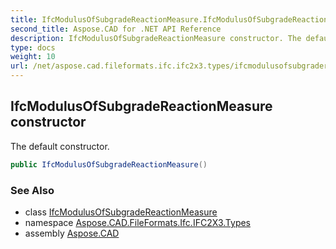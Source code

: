 ```yaml
---
title: IfcModulusOfSubgradeReactionMeasure.IfcModulusOfSubgradeReactionMeasure
second_title: Aspose.CAD for .NET API Reference
description: IfcModulusOfSubgradeReactionMeasure constructor. The default constructor
type: docs
weight: 10
url: /net/aspose.cad.fileformats.ifc.ifc2x3.types/ifcmodulusofsubgradereactionmeasure/ifcmodulusofsubgradereactionmeasure/
---
```

## IfcModulusOfSubgradeReactionMeasure constructor

The default constructor.

```csharp
public IfcModulusOfSubgradeReactionMeasure()
```

### See Also

* class [IfcModulusOfSubgradeReactionMeasure](../)
* namespace [Aspose.CAD.FileFormats.Ifc.IFC2X3.Types](../../ifcmodulusofsubgradereactionmeasure/)
* assembly [Aspose.CAD](../../../)


